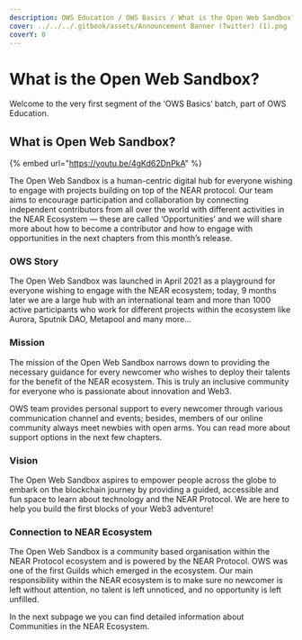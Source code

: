 ```yaml
---
description: OWS Education / OWS Basics / What is the Open Web Sandbox?
cover: ../../../.gitbook/assets/Announcement Banner (Twitter) (1).png
coverY: 0
---
```


# What is the Open Web Sandbox?

Welcome to the very first segment of the ‘OWS Basics’ batch, part of OWS Education.

## What is Open Web Sandbox?&#x20;

{% embed url="https://youtu.be/4gKd62DnPkA" %}

The Open Web Sandbox is a human-centric digital hub for everyone wishing to engage with projects building on top of the NEAR protocol. Our team aims to encourage participation and collaboration by connecting independent contributors from all over the world with different activities in the NEAR Ecosystem — these are called ‘Opportunities’ and we will share more about how to become a contributor and how to engage with opportunities in the next chapters from this month’s release.

### OWS Story&#x20;

The Open Web Sandbox was launched in April 2021 as a playground for everyone wishing to engage with the NEAR ecosystem; today, 9 months later we are a large hub with an international team and more than 1000 active participants who work for different projects within the ecosystem like Aurora, Sputnik DAO, Metapool and many more...

### Mission&#x20;

The mission of the Open Web Sandbox narrows down to providing the necessary guidance for every newcomer who wishes to deploy their talents for the benefit of the NEAR ecosystem. This is truly an inclusive community for everyone who is passionate about innovation and Web3.

OWS team provides personal support to every newcomer through various communication channel and events; besides, members of our online community always meet newbies with open arms. You can read more about support options in the next few chapters.

### Vision

The Open Web Sandbox aspires to empower people across the globe to embark on the blockchain journey by providing a guided, accessible and fun space to learn about technology and the NEAR Protocol. We are here to help you build the first blocks of your Web3 adventure!

### Connection to NEAR Ecosystem&#x20;

The Open Web Sandbox is a community based organisation within the NEAR Protocol ecosystem and is powered by the NEAR Protocol. OWS was one of the first Guilds which emerged in the ecosystem. Our main responsibility within the NEAR ecosystem is to make sure no newcomer is left without attention, no talent is left unnoticed, and no opportunity is left unfilled.

In the next subpage we you can find detailed information about Communities in the NEAR Ecosystem.&#x20;
